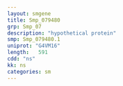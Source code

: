 ```yaml
---
layout: smgene
title: Smp_079480
grp: Smp_07
description: "hypothetical protein"
smp: Smp_079480.1
uniprot: "G4VM16"
length:   591
cdd: "ns"
kk: ns
categories: sm
---
```

